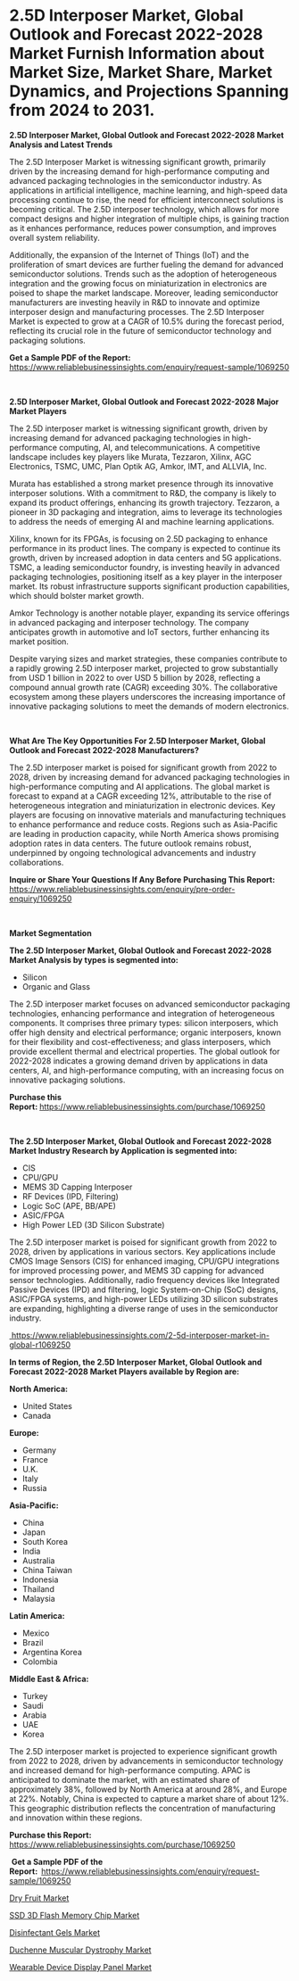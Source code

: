 <p><h1>2.5D Interposer Market, Global Outlook and Forecast 2022-2028 Market Furnish Information about Market Size, Market Share, Market Dynamics, and Projections Spanning from 2024 to 2031.</h1></p><p><strong>2.5D Interposer Market, Global Outlook and Forecast 2022-2028 Market Analysis and Latest Trends</strong></p>
<p><p>The 2.5D Interposer Market is witnessing significant growth, primarily driven by the increasing demand for high-performance computing and advanced packaging technologies in the semiconductor industry. As applications in artificial intelligence, machine learning, and high-speed data processing continue to rise, the need for efficient interconnect solutions is becoming critical. The 2.5D interposer technology, which allows for more compact designs and higher integration of multiple chips, is gaining traction as it enhances performance, reduces power consumption, and improves overall system reliability.</p><p>Additionally, the expansion of the Internet of Things (IoT) and the proliferation of smart devices are further fueling the demand for advanced semiconductor solutions. Trends such as the adoption of heterogeneous integration and the growing focus on miniaturization in electronics are poised to shape the market landscape. Moreover, leading semiconductor manufacturers are investing heavily in R&D to innovate and optimize interposer design and manufacturing processes. The 2.5D Interposer Market is expected to grow at a CAGR of 10.5% during the forecast period, reflecting its crucial role in the future of semiconductor technology and packaging solutions.</p></p>
<p><strong>Get a Sample PDF of the Report:&nbsp;</strong> <a href="https://www.reliablebusinessinsights.com/enquiry/request-sample/1069250">https://www.reliablebusinessinsights.com/enquiry/request-sample/1069250</a></p>
<p>&nbsp;</p>
<p><strong>2.5D Interposer Market, Global Outlook and Forecast 2022-2028 Major Market Players</strong></p>
<p><p>The 2.5D interposer market is witnessing significant growth, driven by increasing demand for advanced packaging technologies in high-performance computing, AI, and telecommunications. A competitive landscape includes key players like Murata, Tezzaron, Xilinx, AGC Electronics, TSMC, UMC, Plan Optik AG, Amkor, IMT, and ALLVIA, Inc.</p><p>Murata has established a strong market presence through its innovative interposer solutions. With a commitment to R&D, the company is likely to expand its product offerings, enhancing its growth trajectory. Tezzaron, a pioneer in 3D packaging and integration, aims to leverage its technologies to address the needs of emerging AI and machine learning applications.</p><p>Xilinx, known for its FPGAs, is focusing on 2.5D packaging to enhance performance in its product lines. The company is expected to continue its growth, driven by increased adoption in data centers and 5G applications. TSMC, a leading semiconductor foundry, is investing heavily in advanced packaging technologies, positioning itself as a key player in the interposer market. Its robust infrastructure supports significant production capabilities, which should bolster market growth.</p><p>Amkor Technology is another notable player, expanding its service offerings in advanced packaging and interposer technology. The company anticipates growth in automotive and IoT sectors, further enhancing its market position. </p><p>Despite varying sizes and market strategies, these companies contribute to a rapidly growing 2.5D interposer market, projected to grow substantially from USD 1 billion in 2022 to over USD 5 billion by 2028, reflecting a compound annual growth rate (CAGR) exceeding 30%. The collaborative ecosystem among these players underscores the increasing importance of innovative packaging solutions to meet the demands of modern electronics.</p></p>
<p>&nbsp;</p>
<p><strong>What Are The Key Opportunities For 2.5D Interposer Market, Global Outlook and Forecast 2022-2028 Manufacturers?</strong></p>
<p><p>The 2.5D interposer market is poised for significant growth from 2022 to 2028, driven by increasing demand for advanced packaging technologies in high-performance computing and AI applications. The global market is forecast to expand at a CAGR exceeding 12%, attributable to the rise of heterogeneous integration and miniaturization in electronic devices. Key players are focusing on innovative materials and manufacturing techniques to enhance performance and reduce costs. Regions such as Asia-Pacific are leading in production capacity, while North America shows promising adoption rates in data centers. The future outlook remains robust, underpinned by ongoing technological advancements and industry collaborations.</p></p>
<p><strong>Inquire or Share Your Questions If Any Before Purchasing This Report:</strong> <a href="https://www.reliablebusinessinsights.com/enquiry/pre-order-enquiry/1069250">https://www.reliablebusinessinsights.com/enquiry/pre-order-enquiry/1069250</a></p>
<p>&nbsp;</p>
<p><strong>Market Segmentation</strong></p>
<p><strong>The 2.5D Interposer Market, Global Outlook and Forecast 2022-2028 Market Analysis by types is segmented into:</strong></p>
<p><ul><li>Silicon</li><li>Organic and Glass</li></ul></p>
<p><p>The 2.5D interposer market focuses on advanced semiconductor packaging technologies, enhancing performance and integration of heterogeneous components. It comprises three primary types: silicon interposers, which offer high density and electrical performance; organic interposers, known for their flexibility and cost-effectiveness; and glass interposers, which provide excellent thermal and electrical properties. The global outlook for 2022-2028 indicates a growing demand driven by applications in data centers, AI, and high-performance computing, with an increasing focus on innovative packaging solutions.</p></p>
<p><strong>Purchase this Report:&nbsp;</strong><a href="https://www.reliablebusinessinsights.com/purchase/1069250">https://www.reliablebusinessinsights.com/purchase/1069250</a></p>
<p>&nbsp;</p>
<p><strong>The 2.5D Interposer Market, Global Outlook and Forecast 2022-2028 Market Industry Research by Application is segmented into:</strong></p>
<p><ul><li>CIS</li><li>CPU/GPU</li><li>MEMS 3D Capping Interposer</li><li>RF Devices (IPD, Filtering)</li><li>Logic SoC (APE, BB/APE)</li><li>ASIC/FPGA</li><li>High Power LED (3D Silicon Substrate)</li></ul></p>
<p><p>The 2.5D interposer market is poised for significant growth from 2022 to 2028, driven by applications in various sectors. Key applications include CMOS Image Sensors (CIS) for enhanced imaging, CPU/GPU integrations for improved processing power, and MEMS 3D capping for advanced sensor technologies. Additionally, radio frequency devices like Integrated Passive Devices (IPD) and filtering, logic System-on-Chip (SoC) designs, ASIC/FPGA systems, and high-power LEDs utilizing 3D silicon substrates are expanding, highlighting a diverse range of uses in the semiconductor industry.</p></p>
<p><a href="https://www.reliablebusinessinsights.com/2-5d-interposer-market-in-global-r1069250">&nbsp;https://www.reliablebusinessinsights.com/2-5d-interposer-market-in-global-r1069250</a></p>
<p><strong>In terms of Region, the 2.5D Interposer Market, Global Outlook and Forecast 2022-2028 Market Players available by Region are:</strong></p>
<p>
    <p> <strong> North America: </strong>
        <ul>
            <li>United States</li>
            <li>Canada</li>
        </ul>
        </p> 
    <p> <strong> Europe: </strong>
        <ul>
            <li>Germany</li>
            <li>France</li>
            <li>U.K.</li>
            <li>Italy</li>
            <li>Russia</li>
        </ul>
        </p> 
    <p> <strong> Asia-Pacific: </strong>
        <ul>
            <li>China</li>
            <li>Japan</li>
            <li>South Korea</li>
            <li>India</li>
            <li>Australia</li>
            <li>China Taiwan</li>
            <li>Indonesia</li>
            <li>Thailand</li>
            <li>Malaysia</li>
        </ul>
        </p> 
    <p> <strong> Latin America: </strong>
        <ul>
            <li>Mexico</li>
            <li>Brazil</li>
            <li>Argentina Korea</li>
            <li>Colombia</li>
        </ul>
        </p> 
    <p> <strong> Middle East & Africa: </strong>
        <ul>
            <li>Turkey</li>
            <li>Saudi</li>
            <li>Arabia</li>
            <li>UAE</li>
            <li>Korea</li>
        </ul>
    </p>
    </p>
<p><p>The 2.5D interposer market is projected to experience significant growth from 2022 to 2028, driven by advancements in semiconductor technology and increased demand for high-performance computing. APAC is anticipated to dominate the market, with an estimated share of approximately 38%, followed by North America at around 28%, and Europe at 22%. Notably, China is expected to capture a market share of about 12%. This geographic distribution reflects the concentration of manufacturing and innovation within these regions.</p></p>
<p><strong>Purchase this Report: </strong><a href="https://www.reliablebusinessinsights.com/purchase/1069250">https://www.reliablebusinessinsights.com/purchase/1069250</a></p>
<p>&nbsp;<strong>Get a Sample PDF of the Report:&nbsp;&nbsp;</strong><a href="https://www.reliablebusinessinsights.com/enquiry/request-sample/1069250">https://www.reliablebusinessinsights.com/enquiry/request-sample/1069250</a></p>
<p><strong></strong></p>
<p><p><a href="https://www.linkedin.com/pulse/dry-fruit-market-forecasts-trends-impact-analysis-uez5e?trackingId=HJ6xrdHGS2mu65OiPL2sRQ%3D%3D">Dry Fruit Market</a></p><p><a href="https://medium.com/@m.muhlisin.sin_83756/ssd-3d-flash-memory-chip-market-forecast-global-market-trends-and-analysis-from-2024-to-2031-1dacb14fc581">SSD 3D Flash Memory Chip Market</a></p><p><a href="https://www.linkedin.com/pulse/disinfectant-gels-market-trends-analysis-opportunities-rlk6e?trackingId=I4yeZyXlS2CK2%2FtQg5PXtA%3D%3D">Disinfectant Gels Market</a></p><p><a href="https://www.linkedin.com/pulse/duchenne-muscular-dystrophy-market-global-insights-sales-us5fe?trackingId=hmWS0ZN%2BQeCINNmgbytUgg%3D%3D">Duchenne Muscular Dystrophy Market</a></p><p><a href="https://medium.com/@m.muhlisin.sin_83756/wearable-device-display-panel-market-research-report-exploring-market-size-and-revenue-analysis-dba2a637ff22">Wearable Device Display Panel Market</a></p></p>
